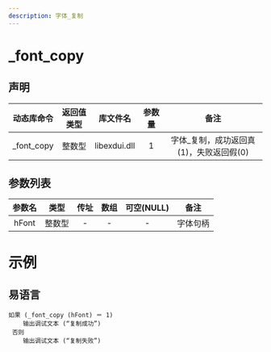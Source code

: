 ```yaml
---
description: 字体_复制
---
```


# _font_copy


## 声明

|动态库命令| 返回值类型|库文件名|参数量| 备注|
|:--:|:--:|:--:|:--:|:--:|
| _font_copy |  整数型 |  libexdui.dll | 1 | 字体_复制，成功返回真(1)，失败返回假(0) |

## 参数列表

| 参数名 |  类型  | 传址 | 数组 | 可空(NULL) |   备注   |
| :----: | :----: | :--: | :--: | :--------: | :------: |
| hFont  | 整数型 |  -   |  -   |     -      | 字体句柄 |


# 示例

## 易语言

```basic
如果 (_font_copy (hFont) ＝ 1)
    输出调试文本 (“复制成功”)
 否则
    输出调试文本 (“复制失败”)
```
